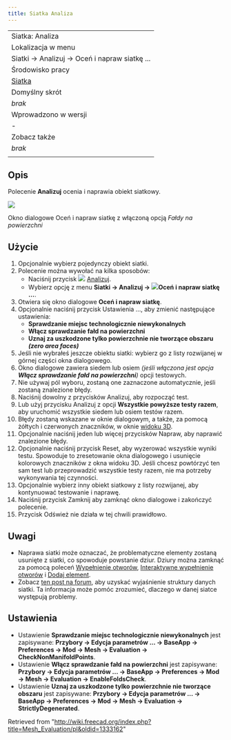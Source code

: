 ```yaml
---
title: Siatka Analiza
---
```

|  |
| --- |
| Siatka: Analiza |
| Lokalizacja w menu |
| Siatki → Analizuj → Oceń i napraw siatkę ... |
| Środowisko pracy |
| [Siatka](/Mesh_Workbench/pl "Mesh Workbench/pl") |
| Domyślny skrót |
| *brak* |
| Wprowadzono w wersji |
| - |
| Zobacz także |
| *brak* |
|  |

## Opis

Polecenie **Analizuj** ocenia i naprawia obiekt siatkowy.

![](/images/Mesh_Evaluation_dialog.png)

Okno dialogowe Oceń i napraw siatkę z włączoną opcją *Fałdy na powierzchni*

## Użycie

1. Opcjonalnie wybierz pojedynczy obiekt siatki.
2. Polecenie można wywołać na kilka sposobów:
   * Naciśnij przycisk ![](/images/Mesh_Evaluation.svg) [Analizuj](/Mesh_Evaluation "Mesh Evaluation").
   * Wybierz opcję z menu **Siatki → Analizuj → ![](/images/Mesh_Evaluation.svg)Oceń i napraw siatkę ...**.
3. Otwiera się okno dialogowe **Oceń i napraw siatkę**.
4. Opcjonalnie naciśnij przycisk Ustawienia ..., aby zmienić następujące ustawienia:
   * **Sprawdzanie miejsc technologicznie niewykonalnych**
   * **Włącz sprawdzanie fałd na powierzchni**
   * **Uznaj za uszkodzone tylko powierzchnie nie tworzące obszaru *(zero area faces)***
5. Jeśli nie wybrałeś jeszcze obiektu siatki: wybierz go z listy rozwijanej w górnej części okna dialogowego.
6. Okno dialogowe zawiera siedem lub osiem *(jeśli włączona jest opcja **Włącz sprawdzanie fałd na powierzchni**)* opcji testowych.
7. Nie używaj pól wyboru, zostaną one zaznaczone automatycznie, jeśli zostaną znalezione błędy.
8. Naciśnij dowolny z przycisków Analizuj, aby rozpocząć test.
9. Lub użyj przycisku Analizuj z opcji **Wszystkie powyższe testy razem**, aby uruchomić wszystkie siedem lub osiem testów razem.
10. Błędy zostaną wskazane w oknie dialogowym, a także, za pomocą żółtych i czerwonych znaczników, w oknie [widoku 3D](/3D_view "3D view").
11. Opcjonalnie naciśnij jeden lub więcej przycisków Napraw, aby naprawić znalezione błędy.
12. Opcjonalnie naciśnij przycisk Reset, aby wyzerować wszystkie wyniki testu. Spowoduje to zresetowanie okna dialogowego i usunięcie kolorowych znaczników z okna widoku 3D. Jeśli chcesz powtórzyć ten sam test lub przeprowadzić wszystkie testy razem, nie ma potrzeby wykonywania tej czynności.
13. Opcjonalnie wybierz inny obiekt siatkowy z listy rozwijanej, aby kontynuować testowanie i naprawę.
14. Naciśnij przycisk Zamknij aby zamknąć okno dialogowe i zakończyć polecenie.
15. Przycisk Odśwież nie działa w tej chwili prawidłowo.

## Uwagi

* Naprawa siatki może oznaczać, że problematyczne elementy zostaną usunięte z siatki, co spowoduje powstanie dziur. Dziury można zamknąć za pomocą poleceń [Wypełnienie otworów](/Mesh_FillupHoles/pl "Mesh FillupHoles/pl"), [Interaktywne wypełnienie otworów](/Mesh_FillInteractiveHole/pl "Mesh FillInteractiveHole/pl") i [Dodaj element](/Mesh_AddFacet/pl "Mesh AddFacet/pl").
* Zobacz [ten post na forum](https://forum.freecadweb.org/viewtopic.php?f=3&p=533252#p533252), aby uzyskać wyjaśnienie struktury danych siatki. Ta informacja może pomóc zrozumieć, dlaczego w danej siatce występują problemy.

## Ustawienia

* Ustawienie **Sprawdzanie miejsc technologicznie niewykonalnych** jest zapisywane: **Przybory → Edycja parametrów ... → BaseApp → Preferences → Mod → Mesh → Evaluation → CheckNonManifoldPoints**.
* Ustawienie **Włącz sprawdzanie fałd na powierzchni** jest zapisywane: **Przybory → Edycja parametrów ... → BaseApp → Preferences → Mod → Mesh → Evaluation → EnableFoldsCheck**.
* Ustawienie **Uznaj za uszkodzone tylko powierzchnie nie tworzące obszaru** jest zapisywane: **Przybory → Edycja parametrów ... → BaseApp → Preferences → Mod → Mesh → Evaluation → StrictlyDegenerated**.

Retrieved from "<http://wiki.freecad.org/index.php?title=Mesh_Evaluation/pl&oldid=1333162>"
